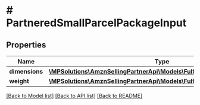 # # PartneredSmallParcelPackageInput

## Properties

Name | Type | Description | Notes
------------ | ------------- | ------------- | -------------
**dimensions** | [**\MPSolutions\AmznSellingPartnerApi\Models\FulfillmentInbound\Dimensions**](Dimensions.md) |  |
**weight** | [**\MPSolutions\AmznSellingPartnerApi\Models\FulfillmentInbound\Weight**](Weight.md) |  |

[[Back to Model list]](../../README.md#models) [[Back to API list]](../../README.md#endpoints) [[Back to README]](../../README.md)
